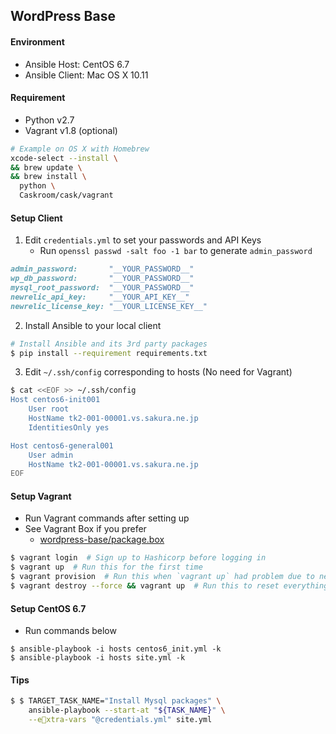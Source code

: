 ## WordPress Base

#### Environment
* Ansible Host: CentOS 6.7
* Ansible Client: Mac OS X 10.11

#### Requirement
- Python v2.7
- Vagrant v1.8 (optional)

```bash
# Example on OS X with Homebrew
xcode-select --install \
&& brew update \
&& brew install \
  python \
  Caskroom/cask/vagrant
```

#### Setup Client
1. Edit `credentials.yml` to set your passwords and API Keys
    * Run `openssl passwd -salt foo -1 bar` to generate `admin_password`

```ruby
admin_password:       "__YOUR_PASSWORD__"
wp_db_password:       "__YOUR_PASSWORD__"
mysql_root_password:  "__YOUR_PASSWORD__"
newrelic_api_key:     "__YOUR_API_KEY__"
newrelic_license_key: "__YOUR_LICENSE_KEY__"
```

2. Install Ansible to your local client

```bash
# Install Ansible and its 3rd party packages
$ pip install --requirement requirements.txt
```

3. Edit ``~/.ssh/config`` corresponding to hosts (No need for Vagrant)

```bash
$ cat <<EOF >> ~/.ssh/config
Host centos6-init001
    User root
    HostName tk2-001-00001.vs.sakura.ne.jp
    IdentitiesOnly yes

Host centos6-general001
    User admin
    HostName tk2-001-00001.vs.sakura.ne.jp
EOF
```

#### Setup Vagrant

* Run Vagrant commands after setting up
* See Vagrant Box if you prefer
  * [wordpress-base/package.box](https://dl.dropboxusercontent.com/u/6998388/wordpress-base/package.box)

```bash
$ vagrant login  # Sign up to Hashicorp before logging in
$ vagrant up  # Run this for the first time
$ vagrant provision  # Run this when `vagrant up` had problem due to network error, etc
$ vagrant destroy --force && vagrant up  # Run this to reset everything
```

#### Setup CentOS 6.7

* Run commands below

```
$ ansible-playbook -i hosts centos6_init.yml -k
$ ansible-playbook -i hosts site.yml -k
```

#### Tips

```bash
$ $ TARGET_TASK_NAME="Install Mysql packages" \
    ansible-playbook --start-at "${TASK_NAME}" \
    --extra-vars "@credentials.yml" site.yml
```
